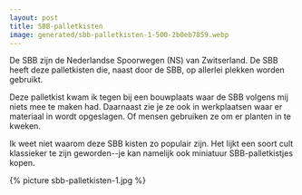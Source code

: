 ```yaml
---
layout: post
title: SBB-palletkisten
image: generated/sbb-palletkisten-1-500-2b0eb7859.webp
---
```


De SBB zijn de Nederlandse Spoorwegen (NS) van Zwitserland. De SBB heeft deze palletkisten die, naast door de SBB, op allerlei plekken worden gebruikt.

Deze palletkist kwam ik tegen bij een bouwplaats waar de SBB volgens mij niets mee te maken had. Daarnaast zie je ze ook in werkplaatsen waar er materiaal in wordt opgeslagen. Of mensen gebruiken ze om er planten in te kweken.

Ik weet niet waarom deze SBB kisten zo populair zijn. Het lijkt een soort cult klassieker te zijn geworden--je kan namelijk ook miniatuur SBB-palletkistjes kopen.

{% picture sbb-palletkisten-1.jpg %}
